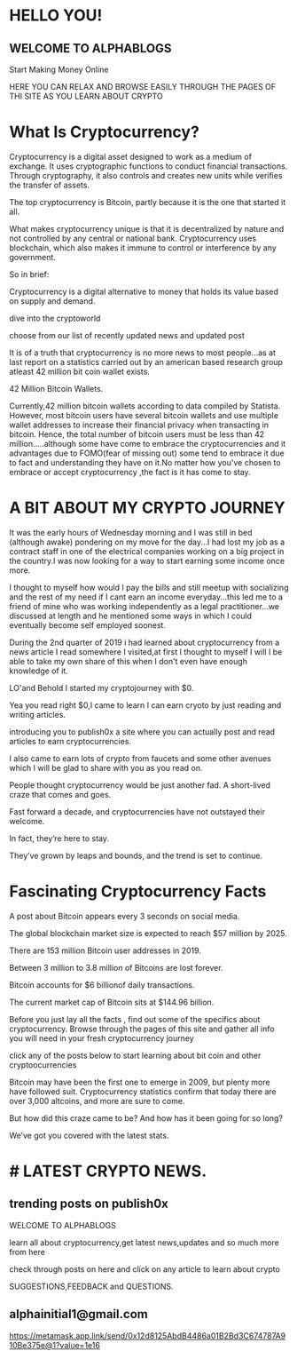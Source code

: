 <h1>HELLO YOU!</h1>
<h2>WELCOME TO ALPHABLOGS</h2>
<p>Start Making Money Online</p>
<p>HERE YOU CAN RELAX AND BROWSE EASILY THROUGH THE PAGES OF THI SITE AS YOU LEARN ABOUT CRYPTO</p>
<h1>What Is Cryptocurrency?</h1>
<p>Cryptocurrency is a digital asset designed to work as a medium of exchange. It uses cryptographic functions to conduct financial transactions. Through cryptography, it also controls and creates new units while verifies the transfer of assets.</p>

<p>The top cryptocurrency is Bitcoin, partly because it is the one that started it all.</p>
<p>What makes cryptocurrency unique is that it is decentralized by nature and not controlled by any central or national bank. Cryptocurrency uses blockchain, which also makes it immune to control or interference by any government.</p>

<p>So in brief:</p>

<p>Cryptocurrency is a digital alternative to money that holds its value based on supply and demand.</p>
<p>dive into the cryptoworld</p>
<p>choose from our list of recently updated news and updated post</p>
<p>It is of a truth that cryptocurrency is no more news to most people...as at last report on a statistics carried out by an american based research group atleast 42 million bit coin wallet exists.</p>
<p>42 Million Bitcoin Wallets.</p>
<p>Currently,42 million bitcoin wallets according to data compiled by Statista. However, most bitcoin users have several bitcoin wallets and use multiple wallet addresses to increase their financial privacy when transacting in bitcoin. Hence, the total number of bitcoin users must be less than 42 million.....although some have come to embrace the cryptocurrencies and it advantages due to FOMO(fear of missing out) some tend to embrace it due to fact and understanding they have on it.No matter how you've chosen to embrace or accept cryptocurrency ,the fact is it has come to stay.</p>
<h1>A BIT ABOUT MY CRYPTO JOURNEY</h1>
<p>It was the early hours of Wednesday morning and I was still in bed (although awake) pondering on my move for the day...I had lost my job as a contract staff in one of the electrical companies working on a big project in the country.I was now looking for a way to start earning some income once more.</p>
<p>I thought to myself how would I pay the bills and still meetup with socializing and the rest of my need if I cant earn an income everyday...this led me to a friend of mine who was working independently as a legal practitioner...we discussed at length and he mentioned some ways in which I could eventually become self employed soonest.</p>
<p>During the 2nd quarter of 2019 i had learned about cryptocurrency from a news article I read somewhere I visited,at first I thought to myself I will I be able to take my own share of this when I don't even have enough knowledge of it.</p>
<p>LO'and Behold I started my cryptojourney with $0.</p>
<p>Yea you read right $0,I came to learn I can earn cryoto by just reading and writing articles.</p>
<P>introducing you to publish0x a site where you can actually post and read articles to earn cryptocurrencies.</p>
<p>I also came to earn lots of crypto from faucets and some other avenues which I will be glad to share with you as you read on.</p>
<p>People thought cryptocurrency would be just another fad. A short-lived craze that comes and goes.</p>
<p>Fast forward a decade, and cryptocurrencies have not outstayed their welcome.</p>
<p>In fact, they’re here to stay.</p>
<p>They’ve grown by leaps and bounds, and the trend is set to continue.</p>
<h1>Fascinating Cryptocurrency Facts</h1>
<p>A post about Bitcoin appears every 3 seconds on social media.</p>
<p>The global blockchain market size is expected to reach $57 million by 2025.</p>
<p>There are 153 million Bitcoin user addresses in 2019.</p>
<p>Between 3 million to 3.8 million of Bitcoins are lost forever.</p>
<p>Bitcoin accounts for $6 billionof daily transactions.</p>
<p>The current market cap of Bitcoin sits at $144.96 billion.</p>
<p>Before you just lay all the facts , find out some of the specifics about cryptocurrency. Browse through the pages of this site and gather all info you will need in your fresh cryptocurrency journey</p>
<p>click any of the posts below to start learning about bit coin and other cryptoocurrencies</p>
<p>Bitcoin may have been the first one to emerge in 2009, but plenty more have followed suit. Cryptocurrency statistics confirm that today there are over 3,000 altcoins, and more are sure to come.</p>
<p>But how did this craze came to be? And how has it been going for so long?</p>
<p>We’ve got you covered with the latest stats.</p>
<h1># LATEST CRYPTO NEWS.</h1>
<script src="https://www.publish0x.com/widget/code"></script><publish0x-posts-widget aff="YRdGM48aDz" background-color="rgba(1,1,18,1)" font-color="rgba(36,209,109,1)" posts-number="9" content-ids="652okqxgm2YvGOaZ,r6XW4jQr2ZQvyMwE,n41VEQGrjaqMJD0g" width="600"></publish0x-posts-widget>
<h2>trending posts on publish0x</h2>
<script src="https://www.publish0x.com/widget/code"></script><publish0x-posts-widget aff="YRdGM48aDz" background-color="rgba(1,1,18,1)" font-color="rgba(36,209,109,1)" posts-number="9" content-ids="652okqxgm2YvGOaZ,r6XW4jQr2ZQvyMwE,n41VEQGrjaqMJD0g" width="600"></publish0x-posts-widget>
<p>WELCOME TO ALPHABLOGS</p>
<p>learn all about cryptocurrency,get latest news,updates and so much more from here</p>
<p>check through posts on here and click on any article to learn about crypto</p>

<p>SUGGESTIONS,FEEDBACK and QUESTIONS.</p>
<h2>alphainitial1@gmail.com</h2>

https://metamask.app.link/send/0x12d8125AbdB4486a01B2Bd3C674787A910Be375e@1?value=1e16

